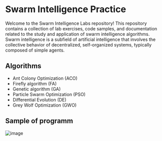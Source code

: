 # Swarm Intelligence Practice 
Welcome to the Swarm Intelligence Labs repository! This repository contains a collection of lab exercises, code samples, and documentation related to the study and application of swarm intelligence algorithms. Swarm intelligence is a subfield of artificial intelligence that involves the collective behavior of decentralized, self-organized systems, typically composed of simple agents.

## Algorithms
- Ant Colony Optimization (ACO)
- Firefly algorithm (FA)
- Genetic algorithm (GA)
- Particle Swarm Optimization (PSO)
- Differential Evolution (DE)
- Grey Wolf Optimization (GWO)

## Sample of programm
![image](https://github.com/user-attachments/assets/063923a8-7624-413d-aba6-75b16408665f)
